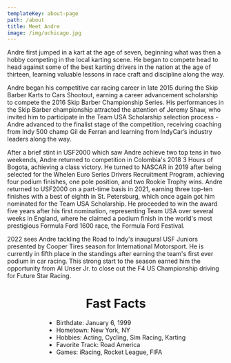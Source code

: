 ```yaml
---
templateKey: about-page
path: /about
title: Meet Andre
image: /img/uchicago.jpg
---
```

Andre first jumped in a kart at the age of seven, beginning what was then a hobby competing in the local karting scene. He began to compete head to head against some of the best karting drivers in the nation at the age of thirteen, learning valuable lessons in race craft and discipline along the way.

Andre began his competitive car racing career in late 2015 during the Skip Barber Karts to Cars Shootout, earning a career advancement scholarship to compete the 2016 Skip Barber Championship Series. His performances in the Skip Barber championship attracted the attention of Jeremy Shaw, who invited him to participate in the Team USA Scholarship selection process - Andre advanced to the finalist stage of the competition, receiving coaching from Indy 500 champ Gil de Ferran and learning from IndyCar’s industry leaders along the way.

After a brief stint in USF2000 which saw Andre achieve two top tens in two weekends, Andre returned to competition in Colombia's 2018 3 Hours of Bogota, achieving a class victory. He turned to NASCAR in 2019 after being selected for the Whelen Euro Series Drivers Recruitment Program, achieving four podium finishes, one pole position, and two Rookie Trophy wins. Andre returned to USF2000 on a part-time basis in 2021, earning three top-ten finishes with a best of eighth in St. Petersburg, which once again got him nominated for the Team USA Scholarship. He proceeded to win the award five years after his first nomination, representing Team USA over several weeks in England, where he claimed a podium finish in the world's most prestigious Formula Ford 1600 race, the Formula Ford Festival.

2022 sees Andre tackling the Road to Indy's inaugural USF Juniors presented by Cooper Tires season for International Motorsport. He is currently in fifth place in the standings after earning the team's first ever podium in car racing. This strong start to the season earned him the opportunity from Al Unser Jr. to close out the F4 US Championship driving for Future Star Racing.

<div style="display: grid justify-content: center">
    <h1 style="text-align: center;">Fast Facts</h1>
    <ul style="display: grid; justify-content: center">
        <li>Birthdate: January 6, 1999</li>
        <li>Hometown: New York, NY</li>
        <li>Hobbies: Acting, Cycling, Sim Racing, Karting</li>
        <li>Favorite Track: Road America</li>
        <li>Games: iRacing, Rocket League, FIFA</li>
    </ul>
</div>